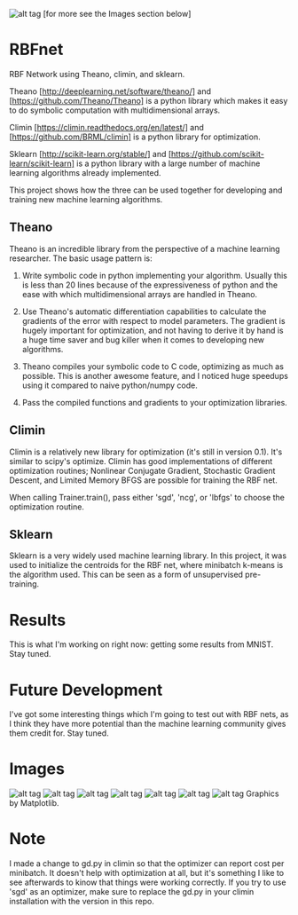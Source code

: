 ![alt tag](https://raw.github.com/dhammack/RBFnet/master/circular_data.png)
[for more see the Images section below]

RBFnet
======

RBF Network using Theano, climin, and sklearn. 

Theano [http://deeplearning.net/software/theano/] and [https://github.com/Theano/Theano] is a python library which makes it easy to do symbolic computation with multidimensional arrays. 

Climin [https://climin.readthedocs.org/en/latest/] and [https://github.com/BRML/climin] is a python library for optimization. 

Sklearn [http://scikit-learn.org/stable/] and [https://github.com/scikit-learn/scikit-learn] is a python library with a large number of machine learning algorithms already implemented.

This project shows how the three can be used together for developing and training new machine learning algorithms. 

Theano
------

Theano is an incredible library from the perspective of a machine learning researcher. The basic usage pattern is:

1) Write symbolic code in python implementing your algorithm. Usually this is less than 20 lines because of the expressiveness of python and the ease with which multidimensional arrays are handled in Theano. 

2) Use Theano's automatic differentiation capabilities to calculate the gradients of the error with respect to model parameters. The gradient is hugely important for optimization, and not having to derive it by hand is a huge time saver and bug killer when it comes to developing new algorithms. 

3) Theano compiles your symbolic code to C code, optimizing as much as possible. This is another awesome feature, and I noticed huge speedups using it compared to naive python/numpy code.

4) Pass the compiled functions and gradients to your optimization libraries.


Climin
------

Climin is a relatively new library for optimization (it's still in version 0.1). It's similar to scipy's optimize. Climin has good implementations of different optimization routines; Nonlinear Conjugate Gradient, Stochastic Gradient Descent, and Limited Memory BFGS are possible for training the RBF net. 

When calling Trainer.train(), pass either 'sgd', 'ncg', or 'lbfgs' to choose the optimization routine.


Sklearn
-------

Sklearn is a very widely used machine learning library. In this project, it was used to initialize the centroids for the RBF net, where minibatch k-means is the algorithm used. This can be seen as a form of unsupervised pre-training. 


Results
=======

This is what I'm working on right now: getting some results from MNIST. Stay tuned.

Future Development
==================

I've got some interesting things which I'm going to test out with RBF nets, as I think they have more potential than the machine learning community gives them credit for. Stay tuned.


Images
======

![alt tag](https://raw.github.com/dhammack/RBFnet/master/circular_data.png)
![alt tag](https://raw.github.com/dhammack/RBFnet/master/8_gaussians.png)
![alt tag](https://raw.github.com/dhammack/RBFnet/master/hard_5_classes.png)
![alt tag](https://raw.github.com/dhammack/RBFnet/master/6_classes_sgd.png)
![alt tag](https://raw.github.com/dhammack/RBFnet/master/seperable_5_gaussians.png)
![alt tag](https://raw.github.com/dhammack/RBFnet/master/4_classes_easy.png)
![alt tag](https://raw.github.com/dhammack/RBFnet/master/6_classes_seperable.png)
Graphics by Matplotlib. 


Note
====

I made a change to gd.py in climin so that the optimizer can report cost per minibatch. It doesn't help with optimization at all, but it's something I like to see afterwards to kinow that things were working correctly. If you try to use 'sgd' as an optimizer, make sure to replace the gd.py in your climin installation with the version in this repo.

